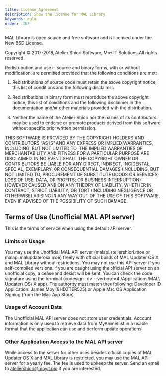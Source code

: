 ```yaml
---
title: License Agreement
description: Show the license for MAL Library
keywords: eula
order: .INF
---
```

MAL Library is open source and free software and is licensed under the New BSD License.

Copyright © 2017-2018, Atelier Shiori Software, Moy IT Solutions
All rights reserved.

Redistribution and use in source and binary forms, with or without modification, are permitted provided that the following conditions are met: 

1. Redistributions of source code must retain the above copyright notice, this list of conditions and the following disclaimer. 

2. Redistributions in binary form must reproduce the above copyright notice, this list of conditions and the following disclaimer in the documentation and/or other materials provided with the distribution. 

3. Neither the name of the Atelier Shiori nor the names of its contributors may be used to endorse or promote products derived from this software without specific prior written permission.


THIS SOFTWARE IS PROVIDED BY THE COPYRIGHT HOLDERS AND CONTRIBUTORS “AS IS” AND ANY EXPRESS OR IMPLIED WARRANTIES, INCLUDING, BUT NOT LIMITED TO, THE IMPLIED WARRANTIES OF MERCHANTABILITY AND FITNESS FOR A PARTICULAR PURPOSE ARE DISCLAIMED. IN NO EVENT SHALL THE COPYRIGHT OWNER OR CONTRIBUTORS BE LIABLE FOR ANY DIRECT, INDIRECT, INCIDENTAL, SPECIAL, EXEMPLARY, OR CONSEQUENTIAL DAMAGES (INCLUDING, BUT NOT LIMITED TO, PROCUREMENT OF SUBSTITUTE GOODS OR SERVICES; LOSS OF USE, DATA, OR PROFITS; OR BUSINESS INTERRUPTION) HOWEVER CAUSED AND ON ANY THEORY OF LIABILITY, WHETHER IN CONTRACT, STRICT LIABILITY, OR TORT (INCLUDING NEGLIGENCE OR OTHERWISE) ARISING IN ANY WAY OUT OF THE USE OF THIS SOFTWARE, EVEN IF ADVISED OF THE POSSIBILITY OF SUCH DAMAGE.

## Terms of Use (Unofficial MAL API server)

This is the terms of service when using the default API server.

### Limits on Usage

You may use the Unofficial MAL API server (malapi.ateliershiori.moe or malapi.malupdaterosx.moe) freely with official builds of MAL Updater OS X and MAL Library without restrictions. You may not use this API server if you self-compiled versions. If you are caught using the official API server on an unofficial copy, a cease and desist will be sent.
You can check the code signature using the terminal (codesign -dv --verbose=4 /Applications/MAL\ Updater\ OS\ X.app). The authority must match thee following: Developer ID Application: James Moy (9HDZTER525) or Apple Mac OS Application Signing (from the Mac App Store)

### Usage of Account Data

The Unofficial MAL API server does not store user credentials. Account information is only used to retrieve data from MyAnimeList in a usable format that the application can use and perform update operations.

### Other Application Access to the MAL API server

While access to the server for other uses besides official copies of MAL Updater OS X and MAL Library is restricted, you may use the MAL API server for a yearly fee. The fee is used to upkeep the server. Send an email to ateliershiori@moyit.pro if you are interested.
